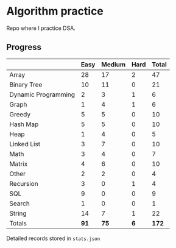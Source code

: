 # Algorithm practice

Repo where I practice DSA.

<!-- https://leetcode.com/l-ohman/ -->
<!-- todo: display the json data in some online visualization. -->

## Progress

<!-- { javascript: 49, python: 120, both: 6 } -->

|                     | Easy   | Medium | Hard  | Total   |
| ------------------- | ------ | ------ | ----- | ------- |
| Array               | 28     | 17     | 2     | 47      |
| Binary Tree         | 10     | 11     | 0     | 21      |
| Dynamic Programming | 2      | 3      | 1     | 6       |
| Graph               | 1      | 4      | 1     | 6       |
| Greedy              | 5      | 5      | 0     | 10      |
| Hash Map            | 5      | 5      | 0     | 10      |
| Heap                | 1      | 4      | 0     | 5       |
| Linked List         | 3      | 7      | 0     | 10      |
| Math                | 3      | 4      | 0     | 7       |
| Matrix              | 4      | 6      | 0     | 10      |
| Other               | 2      | 2      | 0     | 4       |
| Recursion           | 3      | 0      | 1     | 4       |
| SQL                 | 9      | 0      | 0     | 9       |
| Search              | 1      | 0      | 0     | 1       |
| String              | 14     | 7      | 1     | 22      |
| Totals              | **91** | **75** | **6** | **172** |

Detailed records stored in `stats.json`
